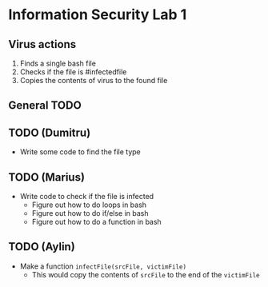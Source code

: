 # Information Security Lab 1

## Virus actions
1. Finds a single bash file
2. Checks if the file is #infectedfile
3. Copies the contents of virus to the found file

## General TODO

## TODO (Dumitru)
- Write some code to find the file type

## TODO (Marius)
- Write code to check if the file is infected
    - Figure out how to do loops in bash
    - Figure out how to do if/else in bash
    - Figure out how to do a function in bash

## TODO (Aylin)
- Make a function `infectFile(srcFile, victimFile)`
    - This would copy the contents of `srcFile` to the end of the `victimFile`